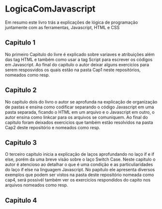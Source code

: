 # LogicaComJavascript

Em resumo este livro trás a explicações de lógica de programação juntamente com as ferramentas, Javascript, HTML e CSS

## Capitulo 1

No primeiro Capitulo do livre é explicado sobre variaves e atribuições além das tag HTML e também como usar a tag Script para escrever os códigos em Javascript. Ao final do capitulo o autor deixar alguns exercicíos para serem resposvidos os quais estão na pasta Cap1 neste repositórios, nomeados como resp.

## Capitulo 2

No capitulo dois do livro o autor se aprofunda na explicação de organização de pastas e ensina como codificar separando o código Javascript em uma pasta separada, ficando o HTML em um arquivo e o Javascript em outro, o autor ensina como linkcar para os arquivos se comuniquem. Ao final do capitulo foram deixados exercicios que também estão resolvidos na pasta Cap2 deste repositório e nomeados como resp.

## Capitulo 3

O terceiro capitulo inicia a explicação de laços aprofundando no laço if e if else, porém da uma breve visão sobre o laço Switch Case. Neste capitulo o autor é atencioso ao detalhar o que é uma condição e as particuliaridades do laço if else na linguagem Javascript. No papitulo ele apresenta diversos exemplos que podem ser vistos na pasta deste repositório nomeada como cap4, será possivél também ver os exercicíos respondidos do capito nos arquivos nomeados como resp. 

## Capitulo 4
